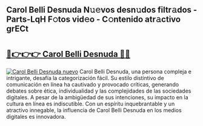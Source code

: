 ## Carol Belli Desnuda N𝚞𝚎vos desn𝚞dos filtr𝚊dos - Parts-LqH F𝚘tos vid𝚎o - C𝚘ntenido atr𝚊ctivo grECt

# <h2><a href="http://mbcfk8.tromn.icu/?c=Carol+Belli+Desnuda">🔗👉👉👉 Carol Belli Desnuda 🔗🔗</a></h2>

[![Carol Belli Desnuda nuevo](https://i.imgur.com/pEAQMta.gif)](http://mbcfk8.tromn.icu/?c=Carol+Belli+Desnuda)
Carol Belli Desnuda, una persona compleja e intrigante, desafía la categorización fácil. Su estilo distintivo de comunicación en línea ha cautivado y provocado críticas, generando debates sobre ética, individualidad y las complejidades de las sociedades digitales. A pesar de la ambigüedad de sus intenciones, su impacto en la cultura en línea es indiscutible. Con un espíritu inquebrantable y un atractivo innegable, la influencia de Carol Belli Desnuda en los medios digitales es innovadora.

